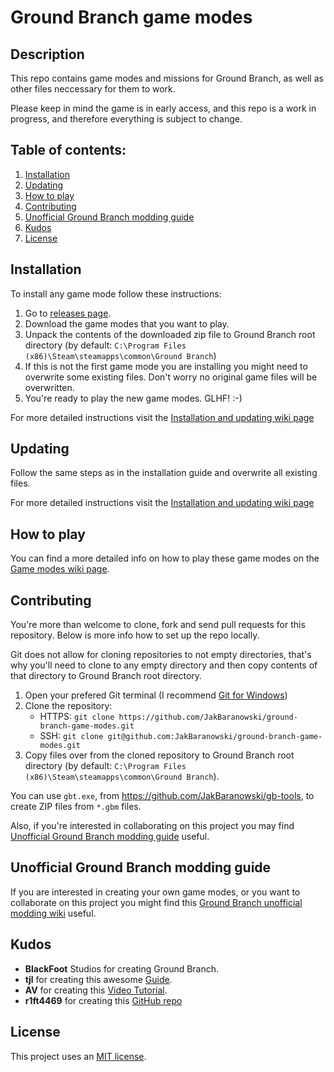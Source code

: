 # Ground Branch game modes

## Description

This repo contains game modes and missions for Ground Branch, as well as other
files neccessary for them to work.

Please keep in mind the game is in early access, and this repo is a work in 
progress, and therefore everything is subject to change.

## Table of contents:

1. [Installation](#installation)
2. [Updating](#updating)
3. [How to play](#how-to-play)
4. [Contributing](#contributing)
5. [Unofficial Ground Branch modding guide](#unofficial-ground-branch-modding-guide)
6. [Kudos](#kudos)
7. [License](#license)

## Installation

To install any game mode follow these instructions:

1. Go to [releases page](https://github.com/JakBaranowski/ground-branch-game-modes/releases).
2. Download the game modes that you want to play.
3. Unpack the contents of the downloaded zip file to Ground Branch root directory
(by default: `C:\Program Files (x86)\Steam\steamapps\common\Ground Branch`)
4. If this is not the first game mode you are installing you might need to overwrite
some existing files. Don't worry no original game files will be overwritten.
5. You're ready to play the new game modes. GLHF! :-)

For more detailed instructions visit the 
[Installation and updating wiki page](https://github.com/JakBaranowski/ground-branch-game-modes/wiki/game-mode-installation-and-updating)

## Updating

Follow the same steps as in the installation guide and overwrite all existing files.

For more detailed instructions visit the 
[Installation and updating wiki page](https://github.com/JakBaranowski/ground-branch-game-modes/wiki/game-mode-installation-and-updating)

## How to play

You can find a more detailed info on how to play these game modes on the 
[Game modes wiki page](https://github.com/JakBaranowski/ground-branch-game-modes/wiki/game-modes-home).

## Contributing

You're more than welcome to clone, fork and send pull requests for this repository.
Below is more info how to set up the repo locally.

Git does not allow for cloning repositories to not empty directories, that's why you'll 
need to clone to any empty directory and then copy contents of that directory to Ground 
Branch root directory.

1. Open your prefered Git terminal (I recommend 
[Git for Windows](https://gitforwindows.org/))
2. Clone the repository:
    * HTTPS: `git clone https://github.com/JakBaranowski/ground-branch-game-modes.git`
    * SSH: `git clone git@github.com:JakBaranowski/ground-branch-game-modes.git`
3. Copy files over from the cloned repository to Ground Branch root directory
   (by default: `C:\Program Files (x86)\Steam\steamapps\common\Ground Branch`).

You can use `gbt.exe`, from <https://github.com/JakBaranowski/gb-tools>, to create ZIP files from `*.gbm` files. 

Also, if you're interested in collaborating on this project you may find 
[Unofficial Ground Branch modding guide](#unofficial-ground-branch-modding-guide)
useful.

## Unofficial Ground Branch modding guide

If you are interested in creating your own game modes, or you want to collaborate
on this project you might find this 
[Ground Branch unofficial modding wiki](https://github.com/JakBaranowski/ground-branch-game-modes/wiki)
useful.

## Kudos

* **BlackFoot** Studios for creating Ground Branch.
* **tjl** for creating this awesome 
[Guide](https://steamcommunity.com/sharedfiles/filedetails/?id=2461956424).
* **AV** for creating this [Video Tutorial](https://www.youtube.com/playlist?list=PLle5osICJhZJwHxGOb1iBXoyu_uk9yXMY).
* **r1ft4469** for creating this [GitHub repo](https://github.com/r1ft4469/GB-Server-Mods)

## License

This project uses an [MIT license](license.md).
